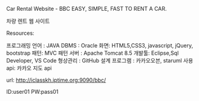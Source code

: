 Car Rental Website - BBC
EASY, SIMPLE, FAST TO RENT A CAR. 

차량 렌트 웹 사이트

Resources:

프로그래밍 언어 : JAVA
DBMS : Oracle
화면: HTML5,CSS3, javascript, jQuery, bootstrap
패턴: MVC 패턴
서버 : Apache Tomcat 8.5
개발툴: Eclipse,Sql Developer, VS Code
형상관리 : GitHub
설계 프로그램 : 카카오오븐, staruml
사용api: 카카오 지도 api

url: http://iclasskh.iptime.org:9090/bbc/ 

ID:user01 
PW:pass01
